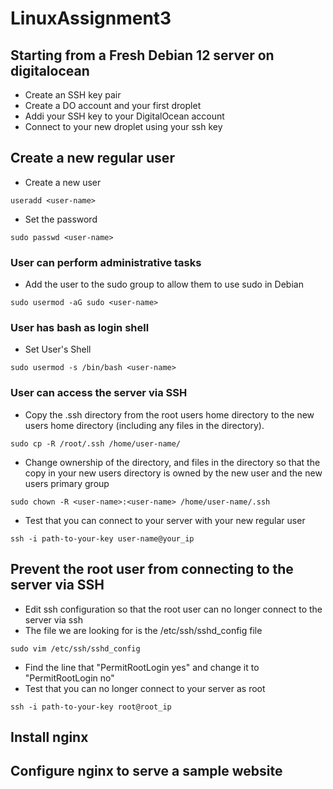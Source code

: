 # LinuxAssignment3
## Starting from a Fresh Debian 12 server on digitalocean
- Create an SSH key pair
- Create a DO account and your first droplet
- Addi your SSH key to your DigitalOcean account
- Connect to your new droplet using your ssh key
## Create a new regular user
- Create a new user
```
useradd <user-name>
```
- Set the password
```
sudo passwd <user-name>
```
### User can perform administrative tasks
- Add the user to the sudo group to allow them to use sudo in Debian
```
sudo usermod -aG sudo <user-name>
```
### User has bash as login shell
- Set User's Shell
```
sudo usermod -s /bin/bash <user-name>
```
### User can access the server via SSH
- Copy the .ssh directory from the root users home directory to the new users home directory (including any files in the directory).
```
sudo cp -R /root/.ssh /home/user-name/
```
- Change ownership of the directory, and files in the directory so that the copy in your new users directory is owned by the new user and the new users primary group
```
sudo chown -R <user-name>:<user-name> /home/user-name/.ssh
```
- Test that you can connect to your server with your new regular user
```
ssh -i path-to-your-key user-name@your_ip
```
## Prevent the root user from connecting to the server via SSH
- Edit ssh configuration so that the root user can no longer connect to the server via ssh
- The file we are looking for is the /etc/ssh/sshd_config file
```
sudo vim /etc/ssh/sshd_config
```
- Find the line that "PermitRootLogin yes" and change it to "PermitRootLogin no"
- Test that you can no longer connect to your server as root
```
ssh -i path-to-your-key root@root_ip
```
## Install nginx
## Configure nginx to serve a sample website
